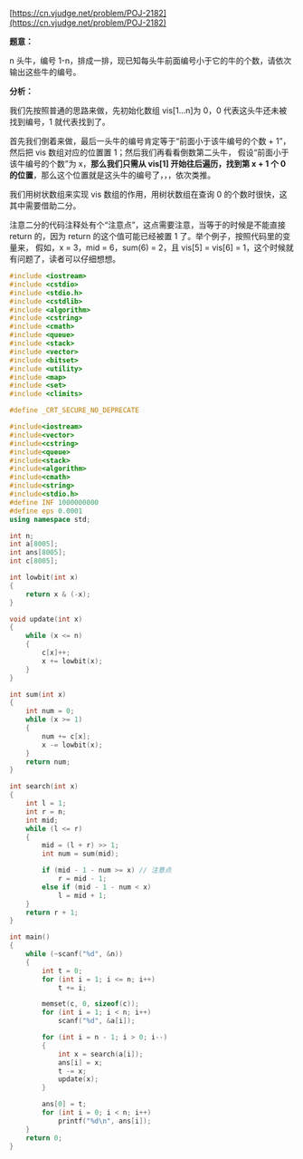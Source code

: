 [https://cn.vjudge.net/problem/POJ-2182](https://cn.vjudge.net/problem/POJ-2182)

**题意：**

n 头牛，编号 1-n，排成一排，现已知每头牛前面编号小于它的牛的个数，请依次输出这些牛的编号。

**分析：**

我们先按照普通的思路来做，先初始化数组 vis[1...n]为 0，0 代表这头牛还未被找到编号，1 就代表找到了。

首先我们倒着来做，最后一头牛的编号肯定等于“前面小于该牛编号的个数 + 1”，然后把 vis 数组对应的位置置 1；然后我们再看看倒数第二头牛，
假设“前面小于该牛编号的个数”为 x，**那么我们只需从 vis[1] 开始往后遍历，找到第 x + 1 个 0 的位置**，那么这个位置就是这头牛的编号了，，，依次类推。

我们用树状数组来实现 vis 数组的作用，用树状数组在查询 0 的个数时很快，这其中需要借助二分。

注意二分的代码注释处有个“注意点”，这点需要注意，当等于的时候是不能直接 return 的，因为 return 的这个值可能已经被置 1 了。举个例子，按照代码里的变量来，
假如，x = 3，mid = 6，sum(6) = 2，且 vis[5] = vis[6] = 1，这个时候就有问题了，读者可以仔细想想。


```c++
#include <iostream>
#include <cstdio>
#include <stdio.h>
#include <cstdlib>
#include <algorithm>
#include <cstring>
#include <cmath>
#include <queue>
#include <stack>
#include <vector>
#include <bitset>
#include <utility>
#include <map>
#include <set>
#include <climits>

#define _CRT_SECURE_NO_DEPRECATE

#include<iostream>
#include<vector>
#include<cstring>
#include<queue>
#include<stack>
#include<algorithm>
#include<cmath>
#include<string>
#include<stdio.h>
#define INF 1000000000
#define eps 0.0001
using namespace std;

int n;
int a[8005];
int ans[8005];
int c[8005];

int lowbit(int x)
{
	return x & (-x);
}

void update(int x)
{
	while (x <= n)
	{
		c[x]++;
		x += lowbit(x);
	}
}

int sum(int x)
{
	int num = 0;
	while (x >= 1)
	{
		num += c[x];
		x -= lowbit(x);
	}
	return num;
}

int search(int x)
{
	int l = 1;
	int r = n;
	int mid;
	while (l <= r)
	{
		mid = (l + r) >> 1;
		int num = sum(mid);

		if (mid - 1 - num >= x) // 注意点
			r = mid - 1;
		else if (mid - 1 - num < x)
			l = mid + 1;
	}
	return r + 1;
}

int main()
{
	while (~scanf("%d", &n))
	{
		int t = 0;
		for (int i = 1; i <= n; i++)
			t += i;

		memset(c, 0, sizeof(c));
		for (int i = 1; i < n; i++)
			scanf("%d", &a[i]);

		for (int i = n - 1; i > 0; i--)
		{
			int x = search(a[i]);
			ans[i] = x;
			t -= x;
			update(x);
		}

		ans[0] = t;
		for (int i = 0; i < n; i++)
			printf("%d\n", ans[i]);
	}
	return 0;
}

```
